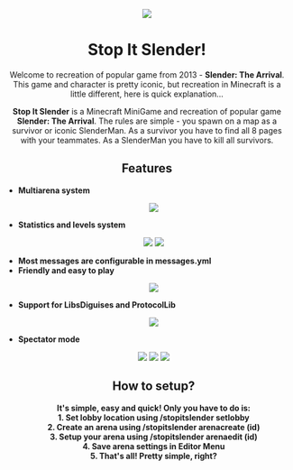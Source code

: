 <p align="center">
  <img src="https://i.imgur.com/8Z7YPgz.jpg"/>
</p>

<h1 align="center"><b>Stop It Slender!</b></h1>
<p align="center">Welcome to recreation of popular game from 2013 - <b>Slender: The Arrival</b>. This game and character is pretty iconic, but recreation in
Minecraft is a little different, here is quick explanation...</p>

<p = align="center"><b>Stop It Slender</b> is a Minecraft MiniGame and recreation of popular game <b>Slender: The Arrival</b>. The rules are simple - you spawn on a map as a survivor or
iconic SlenderMan. As a survivor you have to find all 8 pages with your teammates. As a SlenderMan you have to kill all survivors.</p>

<h2 align="center"><b>Features</b></h2>
<ul><li><b>Multiarena system</b></li>
<p align="center">
  <img src="https://i.imgur.com/QF5xxAh.png"/>
</p>
<li><b>Statistics and levels system</b></li>
<p align="center">
  <img src="https://i.imgur.com/VXNw9JA.png"/>
  <img src="https://i.imgur.com/dlRBRuM.png">
</p>
<li><b>Most messages are configurable in messages.yml</b></li>
<li><b>Friendly and easy to play</b></li>
<p align="center">
  <img src="https://i.imgur.com/MZK7j7a.png"/>
</p>
<li><b>Support for LibsDiguises and ProtocolLib</b></li>
<p align="center">
  <img src="https://i.imgur.com/Jq0QF7w.png"/>
</p>
<li><b>Spectator mode</b></li>
<p align="center">
  <img src="https://i.imgur.com/oqkBg42.png"/>
  <img src="https://i.imgur.com/qVkd2wj.png"/> 
  <img src="https://i.imgur.com/8cBBA0R.png"/>
</p>

<h2 align="center">How to setup?<b></h2>
<p align="center">It's simple, easy and quick! Only you have to do is: <br>
<b>1. Set lobby location using /stopitslender setlobby <br>
2. Create an arena using /stopitslender arenacreate (id) <br>
3. Setup your arena using /stopitslender arenaedit (id) <br>
4. Save arena settings in Editor Menu <br>
5. That's all! Pretty simple, right?</p>
